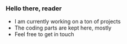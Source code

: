 ### Hello there, reader 

- I am currently working on a ton of projects
- The coding parts are kept here, mostly
- Feel free to get in touch

<!--
**austinwmille/austinwmille** is a ✨ _special_ ✨ repository because its `README.md` (this file) appears on your GitHub profile.

-->
